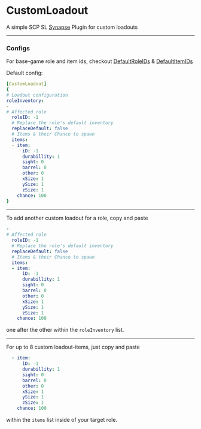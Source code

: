 # CustomLoadout

A simple SCP SL [Synapse](https://github.com/SynapseSL/Synapse/) Plugin for custom loadouts  

---
### Configs

For base-game role and item ids, checkout [DefaultRoleIDs](DefaultRoleIDs.md) & [DefaultItemIDs](DefaultItemIDs.md)

Default config:

```yaml
[CustomLoadout]
{
# Loadout configuration
roleInventory:
-
# Affected role
  roleID: -1
  # Replace the role's default inventory
  replaceDefault: false
  # Items & their Chance to spawn
  items:
  - item:
      iD: -1
      durabillity: 1
      sight: 0
      barrel: 0
      other: 0
      xSize: 1
      ySize: 1
      zSize: 1
    chance: 100
}
```

---

To add another custom loadout for a role, copy and paste

```yaml
-
# Affected role
  roleID: -1
  # Replace the role's default inventory
  replaceDefault: false
  # Items & their Chance to spawn
  items:
  - item:
      iD: -1
      durabillity: 1
      sight: 0
      barrel: 0
      other: 0
      xSize: 1
      ySize: 1
      zSize: 1
    chance: 100
```

one after the other within the `roleInventory` list.

---

For up to 8 custom loadout-items, just copy and paste
```yaml
  - item:
      iD: -1
      durabillity: 1
      sight: 0
      barrel: 0
      other: 0
      xSize: 1
      ySize: 1
      zSize: 1
    chance: 100
```
within the `items` list inside of your target role.
